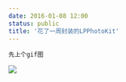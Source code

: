 ```yaml
---
date: 2016-01-08 12:00
status: public
title: '花了一周封装的LPPhotoKit'
---
```


	先上个gif图
	
	
![](https://github.com/raozhizhen/raozhizhen.github.io/blob/master/blogImage/LPPhotoKitGif.gif?raw=true) 
	